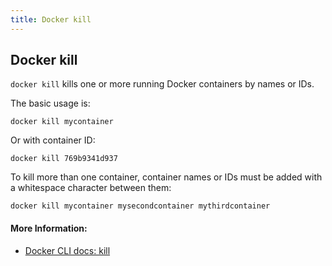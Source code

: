```yaml
---
title: Docker kill
---
```


## Docker kill

`docker kill` kills one or more running Docker containers by names or IDs.

The basic usage is:

```
docker kill mycontainer
```

Or with container ID:

```
docker kill 769b9341d937
```

To kill more than one container, container names or IDs must be added with a whitespace character between them:

```
docker kill mycontainer mysecondcontainer mythirdcontainer
```

#### More Information:
- [Docker CLI docs: kill](https://docs.docker.com/engine/reference/commandline/kill/)
